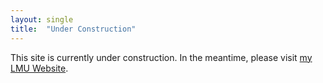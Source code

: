 ```yaml
---
layout: single
title:  "Under Construction"
---
```

This site is currently under construction. In the meantime, please visit [my LMU Website](https://www.foundstat.statistik.uni-muenchen.de/personen/mitglieder/rodemann/index.html).




